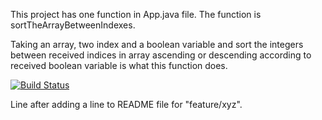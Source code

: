 This project has one function in App.java file.
The function is sortTheArrayBetweenIndexes.

Taking an array, two index and a boolean variable and sort the integers between received indices in array ascending or descending according to received boolean variable is what this function does.

[![Build Status](https://app.travis-ci.com/mehmetozturk-re/myDemoApp.svg?branch=main)](https://app.travis-ci.com/mehmetozturk-re/myDemoApp)

Line after adding a line to README file for "feature/xyz".
